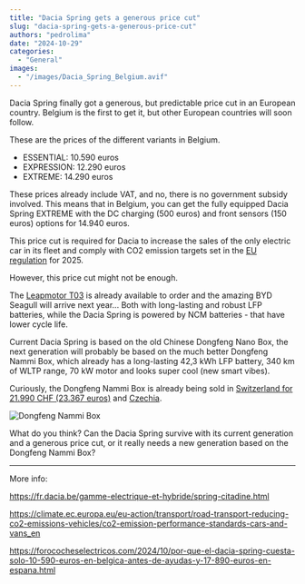 ```yaml
---
title: "Dacia Spring gets a generous price cut"
slug: "dacia-spring-gets-a-generous-price-cut"
authors: "pedrolima"
date: "2024-10-29"
categories:
  - "General"
images:
  - "/images/Dacia_Spring_Belgium.avif"
---
```


Dacia Spring finally got a generous, but predictable price cut in an European country. Belgium is the first to get it, but other European countries will soon follow.

These are the prices of the different variants in Belgium.

- ESSENTIAL: 10.590 euros
- EXPRESSION: 12.290 euros
- EXTREME: 14.290 euros

These prices already include VAT, and no, there is no government subsidy involved. This means that in Belgium, you can get the fully equipped Dacia Spring EXTREME with the DC charging (500 euros) and front sensors (150 euros) options for 14.940 euros.

This price cut is required for Dacia to increase the sales of the only electric car in its fleet and comply with CO2 emission targets set in the [EU regulation](https://climate.ec.europa.eu/eu-action/transport/road-transport-reducing-co2-emissions-vehicles/co2-emission-performance-standards-cars-and-vans_en) for 2025.

However, this price cut might not be enough.

The [Leapmotor T03](/2024/10/08/leapmotor-t03-makes-the-dacia-spring-obsolete/) is already available to order and the amazing BYD Seagull will arrive next year... Both with long-lasting and robust LFP batteries, while the Dacia Spring is powered by NCM batteries - that have lower cycle life.

Current Dacia Spring is based on the old Chinese Dongfeng Nano Box, the next generation will probably be based on the much better Dongfeng Nammi Box, which already has a long-lasting 42,3 kWh LFP battery, 340 km of WLTP range, 70 kW motor and looks super cool (new smart vibes). 

Curiously, the Dongfeng Nammi Box is already being sold in [Switzerland for 21.990 CHF (23.367 euros)](https://www.dongfeng-nammi-box.ch/en) and [Czechia](https://dfmotor.cz/box/#technickeparametre).

![Dongfeng Nammi Box](/images/DongFeng-Nammi-01-BEV.avif "Dongfeng Nammi Box")

What do you think? Can the Dacia Spring survive with its current generation and a generous price cut, or it really needs a new generation based on the Dongfeng Nammi Box?

---

More info:

https://fr.dacia.be/gamme-electrique-et-hybride/spring-citadine.html

https://climate.ec.europa.eu/eu-action/transport/road-transport-reducing-co2-emissions-vehicles/co2-emission-performance-standards-cars-and-vans_en

https://forococheselectricos.com/2024/10/por-que-el-dacia-spring-cuesta-solo-10-590-euros-en-belgica-antes-de-ayudas-y-17-890-euros-en-espana.html